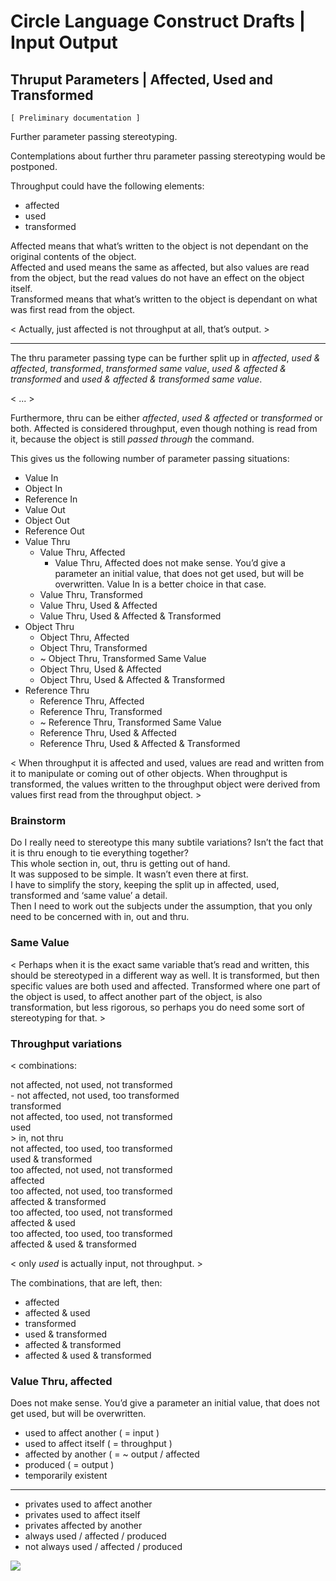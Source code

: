 ﻿Circle Language Construct Drafts | Input Output
===============================================

Thruput Parameters | Affected, Used and Transformed
---------------------------------------------------

`[ Preliminary documentation ]`

Further parameter passing stereotyping.

Contemplations about further thru parameter passing stereotyping would be postponed.

Throughput could have the following elements:

- affected
- used
- transformed

Affected means that what’s written to the object is not dependant on the original contents of the object.  
Affected and used means the same as affected, but also values are read from the object, but the read values do not have an effect on the object itself.  
Transformed means that what’s written to the object is dependant on what was first read from the object.

< Actually, just affected is not throughput at all, that’s output. >

-----

The thru parameter passing type can be further split up in *affected*, *used & affected*, *transformed*, *transformed same value*, *used & affected & transformed* and *used & affected & transformed same value*.

< ... >

Furthermore, thru can be either *affected*, *used & affected* or *transformed* or both. Affected is considered throughput, even though nothing is read from it, because the object is still *passed through* the command.

This gives us the following number of parameter passing situations:

- Value In
- Object In
- Reference In
- Value Out
- Object Out
- Reference Out
- Value Thru
    - Value Thru, Affected
        - Value Thru, Affected does not make sense. You’d give a parameter an initial value, that does not get used, but will be overwritten. Value In is a better choice in that case.
    - Value Thru, Transformed
    - Value Thru, Used & Affected
    - Value Thru, Used & Affected & Transformed
- Object Thru
    - Object Thru, Affected
    - Object Thru, Transformed
    - ~ Object Thru, Transformed Same Value
    - Object Thru, Used & Affected
    - Object Thru, Used & Affected & Transformed
- Reference Thru
    - Reference Thru, Affected
    - Reference Thru, Transformed
    - ~ Reference Thru, Transformed Same Value
    - Reference Thru, Used & Affected
    - Reference Thru, Used & Affected & Transformed

< When throughput it is affected and used, values are read and written from it to manipulate or coming out of other objects. When throughput is transformed, the values written to the throughput object were derived from values first read from the throughput object. >

### Brainstorm

Do I really need to stereotype this many subtile variations? Isn’t the fact that it is thru enough to tie everything together?  
This whole section in, out, thru is getting out of hand.  
It was supposed to be simple. It wasn’t even there at first.  
I have to simplify the story, keeping the split up in affected, used, transformed and ‘same value’ a detail.  
Then I need to work out the subjects under the assumption, that you only need to be concerned with in, out and thru.

### Same Value

< Perhaps when it is the exact same variable that’s read and written, this should be stereotyped in a different way as well. It is transformed, but then specific values are both used and affected. Transformed where one part of the object is used, to affect another part of the object, is also transformation, but less rigorous, so perhaps you do need some sort of stereotyping for that. >

### Throughput variations

<
combinations:

not affected, not used, not transformed  
\-
not affected, not used, too transformed  
transformed   
not affected, too used, not transformed  
used  
\>
in, not thru  
not affected, too used, too transformed  
used & transformed  
too affected, not used, not transformed  
affected  
too affected, not used, too transformed  
affected & transformed  
too affected, too used, not transformed  
affected & used  
too affected, too used, too transformed  
affected & used & transformed  

< only *used* is actually input, not throughput. >

The combinations, that are left, then:
- affected
- affected & used
- transformed
- used & transformed
- affected & transformed
- affected & used & transformed

### Value Thru, affected

Does not make sense. You’d give a parameter an initial value, that does not get used, but will be overwritten.

- used to affect another ( = input )
- used to affect itself ( = throughput )
- affected by another ( = ~ output / affected
- produced ( = output )
- temporarily existent
-----
- privates used to affect another
- privates used to affect itself
- privates affected by another
- always used / affected / produced
- not always used / affected / produced

![](images/Further%20parameter%20passing%20stereotyping.001.png)